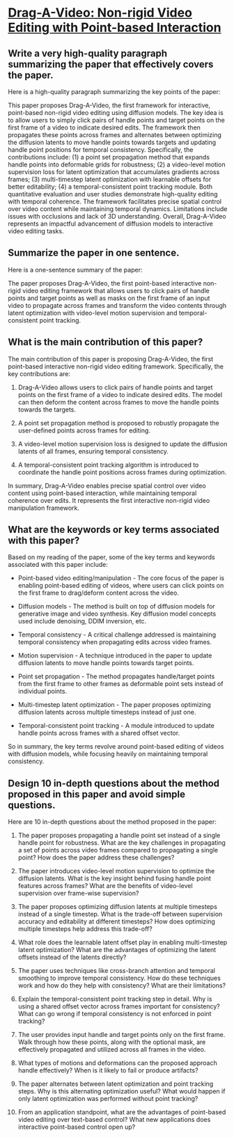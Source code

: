 # [Drag-A-Video: Non-rigid Video Editing with Point-based Interaction](https://arxiv.org/abs/2312.02936)

## Write a very high-quality paragraph summarizing the paper that effectively covers the paper.

 Here is a high-quality paragraph summarizing the key points of the paper:

This paper proposes Drag-A-Video, the first framework for interactive, point-based non-rigid video editing using diffusion models. The key idea is to allow users to simply click pairs of handle points and target points on the first frame of a video to indicate desired edits. The framework then propagates these points across frames and alternates between optimizing the diffusion latents to move handle points towards targets and updating handle point positions for temporal consistency. Specifically, the contributions include: (1) a point set propagation method that expands handle points into deformable grids for robustness; (2) a video-level motion supervision loss for latent optimization that accumulates gradients across frames; (3) multi-timestep latent optimization with learnable offsets for better editability; (4) a temporal-consistent point tracking module. Both quantitative evaluation and user studies demonstrate high-quality editing with temporal coherence. The framework facilitates precise spatial control over video content while maintaining temporal dynamics. Limitations include issues with occlusions and lack of 3D understanding. Overall, Drag-A-Video represents an impactful advancement of diffusion models to interactive video editing tasks.


## Summarize the paper in one sentence.

 Here is a one-sentence summary of the paper:

The paper proposes Drag-A-Video, the first point-based interactive non-rigid video editing framework that allows users to click pairs of handle points and target points as well as masks on the first frame of an input video to propagate across frames and transform the video contents through latent optimization with video-level motion supervision and temporal-consistent point tracking.


## What is the main contribution of this paper?

 The main contribution of this paper is proposing Drag-A-Video, the first point-based interactive non-rigid video editing framework. Specifically, the key contributions are:

1) Drag-A-Video allows users to click pairs of handle points and target points on the first frame of a video to indicate desired edits. The model can then deform the content across frames to move the handle points towards the targets.

2) A point set propagation method is proposed to robustly propagate the user-defined points across frames for editing. 

3) A video-level motion supervision loss is designed to update the diffusion latents of all frames, ensuring temporal consistency.

4) A temporal-consistent point tracking algorithm is introduced to coordinate the handle point positions across frames during optimization.

In summary, Drag-A-Video enables precise spatial control over video content using point-based interaction, while maintaining temporal coherence over edits. It represents the first interactive non-rigid video manipulation framework.


## What are the keywords or key terms associated with this paper?

 Based on my reading of the paper, some of the key terms and keywords associated with this paper include:

- Point-based video editing/manipulation - The core focus of the paper is enabling point-based editing of videos, where users can click points on the first frame to drag/deform content across the video.

- Diffusion models - The method is built on top of diffusion models for generative image and video synthesis. Key diffusion model concepts used include denoising, DDIM inversion, etc.

- Temporal consistency - A critical challenge addressed is maintaining temporal consistency when propagating edits across video frames.

- Motion supervision - A technique introduced in the paper to update diffusion latents to move handle points towards target points.

- Point set propagation - The method propagates handle/target points from the first frame to other frames as deformable point sets instead of individual points.

- Multi-timestep latent optimization - The paper proposes optimizing diffusion latents across multiple timesteps instead of just one.

- Temporal-consistent point tracking - A module introduced to update handle points across frames with a shared offset vector.

So in summary, the key terms revolve around point-based editing of videos with diffusion models, while focusing heavily on maintaining temporal consistency.


## Design 10 in-depth questions about the method proposed in this paper and avoid simple questions.

 Here are 10 in-depth questions about the method proposed in the paper:

1. The paper proposes propagating a handle point set instead of a single handle point for robustness. What are the key challenges in propagating a set of points across video frames compared to propagating a single point? How does the paper address these challenges?

2. The paper introduces video-level motion supervision to optimize the diffusion latents. What is the key insight behind fusing handle point features across frames? What are the benefits of video-level supervision over frame-wise supervision?

3. The paper proposes optimizing diffusion latents at multiple timesteps instead of a single timestep. What is the trade-off between supervision accuracy and editability at different timesteps? How does optimizing multiple timesteps help address this trade-off? 

4. What role does the learnable latent offset play in enabling multi-timestep latent optimization? What are the advantages of optimizing the latent offsets instead of the latents directly?

5. The paper uses techniques like cross-branch attention and temporal smoothing to improve temporal consistency. How do these techniques work and how do they help with consistency? What are their limitations?

6. Explain the temporal-consistent point tracking step in detail. Why is using a shared offset vector across frames important for consistency? What can go wrong if temporal consistency is not enforced in point tracking?

7. The user provides input handle and target points only on the first frame. Walk through how these points, along with the optional mask, are effectively propagated and utilized across all frames in the video. 

8. What types of motions and deformations can the proposed approach handle effectively? When is it likely to fail or produce artifacts?

9. The paper alternates between latent optimization and point tracking steps. Why is this alternating optimization useful? What would happen if only latent optimization was performed without point tracking?  

10. From an application standpoint, what are the advantages of point-based video editing over text-based control? What new applications does interactive point-based control open up?
